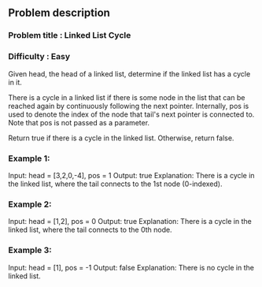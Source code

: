 ## Problem description
### Problem title : Linked List Cycle
### Difficulty : Easy

Given head, the head of a linked list, determine if the linked list has a cycle in it.

There is a cycle in a linked list if there is some node in the list that can be reached again by continuously following the next pointer. Internally, pos is used to denote the index of the node that tail's next pointer is connected to. Note that pos is not passed as a parameter.

Return true if there is a cycle in the linked list. Otherwise, return false.

 

### Example 1:

Input: head = [3,2,0,-4], pos = 1
Output: true
Explanation: There is a cycle in the linked list, where the tail connects to the 1st node (0-indexed).

### Example 2:

Input: head = [1,2], pos = 0
Output: true
Explanation: There is a cycle in the linked list, where the tail connects to the 0th node.

### Example 3:

Input: head = [1], pos = -1
Output: false
Explanation: There is no cycle in the linked list.

